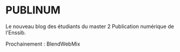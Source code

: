 # PUBLINUM

Le nouveau blog des étudiants du master 2 Publication numérique de l'Enssib.

Prochainement : BlendWebMix
